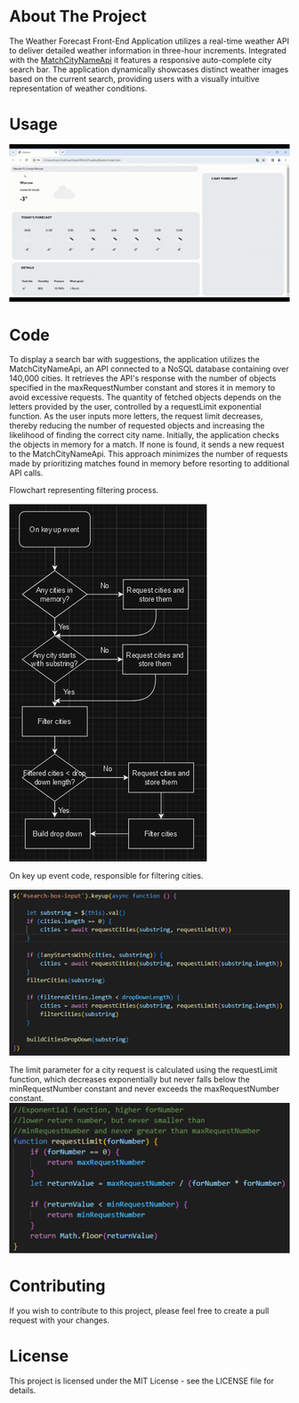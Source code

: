 # About The Project
The Weather Forecast Front-End Application utilizes a real-time weather API 
to deliver detailed weather information in three-hour increments. Integrated 
with the [MatchCityNameApi](https://github.com/KrzysztofTybinka/MatchCityNameApi) it features a responsive auto-complete city search bar. 
The application dynamically showcases distinct weather images based on the current 
search, providing users with a visually intuitive representation of weather conditions. 

# Usage
<img src="content/presentation.gif">

# Code
To display a search bar with suggestions, the application utilizes the MatchCityNameApi, an API connected to a NoSQL database containing over 140,000 cities. It retrieves the API's response with the number of objects specified in the maxRequestNumber constant and stores it in memory to avoid excessive requests. The quantity of fetched objects depends on the letters provided by the user, controlled by a requestLimit exponential function. As the user inputs more letters, the request limit decreases, thereby reducing the number of requested objects and increasing the likelihood of finding the correct city name. Initially, the application checks the objects in memory for a match. If none is found, it sends a new request to the MatchCityNameApi. This approach minimizes the number of requests made by prioritizing matches found in memory before resorting to additional API calls.
<br />

Flowchart representing filtering process.  
<br />
<img src="content/flowchart.png">
<br />

On key up event code, responsible for filtering cities.  
<br />
<img src="content/search-box-input-keyup-event.png">
<br />

The limit parameter for a city request is calculated using the requestLimit function, which decreases exponentially but never falls below the minRequestNumber constant and never exceeds the maxRequestNumber constant. 
<br />
<img src="content/requestLimit.png">

# Contributing
If you wish to contribute to this project, please feel free to create a pull request with your changes.

# License
This project is licensed under the MIT License - see the LICENSE file for details.

